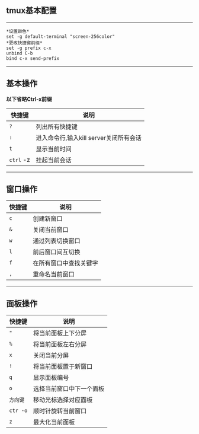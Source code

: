 ## tmux基本配置

---
```
*设置颜色* 
set -g default-terminal "screen-256color"
*更改快捷键前缀* 
set -g prefix c-x 
unbind C-b
bind c-x send-prefix

```

---


## 基本操作
**以下省略Ctrl-x前缀** 

| 快捷键    | 说明                                   |
|-----------|----------------------------------------|
| `?`       | 列出所有快捷键                         |
| `:`       | 进入命令行,输入kill server关闭所有会话 |
| `t`       | 显示当前时间                           |
| `ctrl` -z | 挂起当前会话                           |

---

## 窗口操作 


| 快捷键 | 说明                   |
|--------|------------------------|
| `c`    | 创建新窗口             |
| `&`    | 关闭当前窗口           |
| `w`    | 通过列表切换窗口       |
| `l`    | 前后窗口间互切换       |
| `f`    | 在所有窗口中查找关键字 |
| `,`    | 重命名当前窗口         |

--- 

##  面板操作
| 快捷键   | 说明                     |
|----------|--------------------------|
| `"`      | 将当前面板上下分屏       |
| `%`      | 将当前面板左右分屏       |
| `x`      | 关闭当前分屏             |
| `!`      | 将当前面板置于新窗口     |
| `q`      | 显示面板编号             |
| `o`      | 选择当前窗口中下一个面板 |
| `方向键` | 移动光标选择对应面板     |
| `ctr -o` | 顺时针旋转当前窗口       |
| `z`      | 最大化当前面板           |
